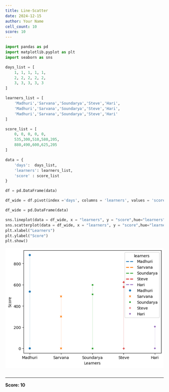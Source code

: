 ```yaml
---
title: Line-Scatter
date: 2024-12-15
author: Your Name
cell_count: 10
score: 10
---
```


```python
import pandas as pd
import matplotlib.pyplot as plt
import seaborn as sns
```


```python
days_list = [
    1, 1, 1, 1, 1,
    2, 2, 2, 2, 2,
    3, 3, 3, 3, 3
]
```


```python
learners_list = [
    'Madhuri','Sarvana','Soundarya','Steve','Hari',
    'Madhuri','Sarvana','Soundarya','Steve','Hari',
    'Madhuri','Sarvana','Soundarya','Steve','Hari'
]
```


```python
score_list = [
    0, 0, 0, 0, 0,
    535,300,510,580,205,
    880,490,600,625,205
]
```


```python
data = {
    'days':  days_list,
    'learners': learners_list,
    'score' : score_list
}
```


```python
df = pd.DataFrame(data)
```


```python
df_wide = df.pivot(index ='days', columns = 'learners', values = 'score')
```


```python
df_wide = pd.DataFrame(data)
```


```python
sns.lineplot(data = df_wide, x = "learners", y = "score",hue="learners", linestyle="dashed", linewidth=2,)
sns.scatterplot(data = df_wide, x = "learners", y = "score",hue="learners",style="learners")
plt.xlabel("Learners")
plt.ylabel("Score")
plt.show()
```


    
![png](line-scatter_files/line-scatter_8_0.png)
    



```python

```


---
**Score: 10**
